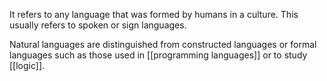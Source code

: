 It refers to any language that was formed by humans in a culture. This usually refers to spoken or sign languages.

Natural languages are distinguished from constructed languages or formal languages such as those used in [[programming languages]] or to study [[logic]].
